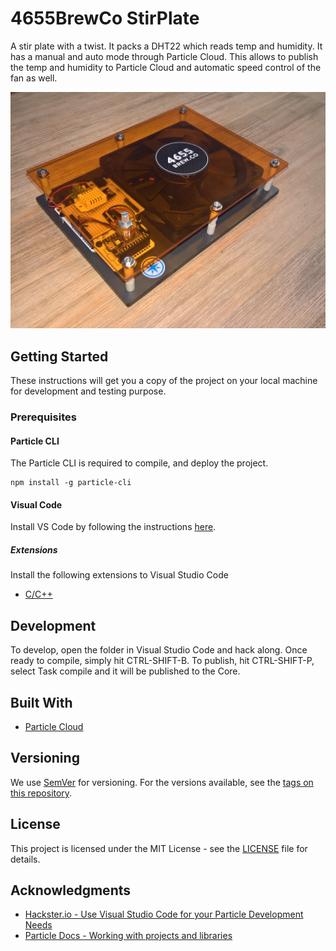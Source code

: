 # 4655BrewCo StirPlate

A stir plate with a twist. It packs a DHT22 which reads temp and humidity. It has a manual and auto mode through Particle Cloud.
This allows to publish the temp and humidity to Particle Cloud and automatic speed control of the fan as well.

![4655BrewCoStirPlate](./doc/media/4655brewco-stirplate-01.jpg)

## Getting Started

These instructions will get you a copy of the project on your local machine for development and testing purpose.

### Prerequisites

#### Particle CLI

The Particle CLI is required to compile, and deploy the project.

    npm install -g particle-cli

#### Visual Code

Install VS Code by following the instructions [here][vs-code].

##### Extensions

Install the following extensions to Visual Studio Code

- [C/C++][vs-code-cpp]

## Development

To develop, open the folder in Visual Studio Code and hack along. Once ready to compile, simply hit CTRL-SHIFT-B. To publish, hit CTRL-SHIFT-P, select Task compile and it will be published to the Core.

## Built With

- [Particle Cloud][particle]

## Versioning

We use [SemVer][semver] for versioning. For the versions available, see the [tags on this repository][project-tags].

## License

This project is licensed under the MIT License - see the [LICENSE][project-license] file for details.

## Acknowledgments

- [Hackster.io - Use Visual Studio Code for your Particle Development Needs][hackster-io-howto-vs-code-particle]
- [Particle Docs - Working with projects and libraries][particle-doc-cli-projects]

<!-- Link references -->
[project-tags]: https://github.com/4655BrewCo/4655BrewCoStirPlate/tags
[project-license]: LICENSE
[vs-code]: https://code.visualstudio.com/
[vs-code-cpp]: https://code.visualstudio.com/docs/languages/cpp
[particle]: http://particle.io/
[particle-doc-cli-projects]: https://docs.particle.io/guide/tools-and-features/cli/photon/#working-with-projects-and-libraries
[semver]: http://semver.org/
[hackster-io-howto-vs-code-particle]: https://www.hackster.io/gusgonnet/use-visual-studio-code-for-your-particle-development-needs-9e23bc